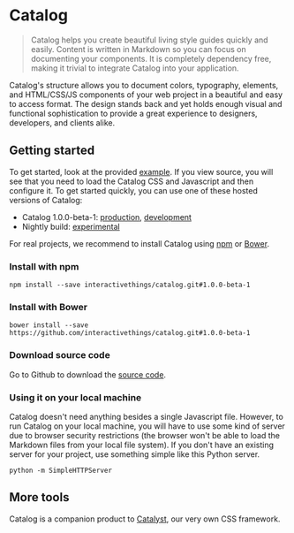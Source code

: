 # Catalog

> Catalog helps you create beautiful living style guides quickly and easily. Content is written in Markdown so you can focus on documenting your components. It is completely dependency free, making it trivial to integrate Catalog into your application.

Catalog's structure allows you to document colors, typography, elements, and HTML/CSS/JS components of your web project in a beautiful and easy to access format. The design stands back and yet holds enough visual and functional sophistication to provide a great experience to designers, developers, and clients alike.

## Getting started

To get started, look at the provided [example](#/example). If you view source, you will see that you need to load the Catalog CSS and Javascript and then configure it. To get started quickly, you can use one of these hosted versions of Catalog:

* Catalog 1.0.0-beta-1: [production](http://interactivethings.github.io/catalog/1.0.0-beta-1/catalog.min.js), [development](http://interactivethings.github.io/catalog/1.0.0-beta-1/catalog.js)
* Nightly build: [experimental](http://interactivethings.github.io/catalog/catalog.js)

For real projects, we recommend to install Catalog using [npm](https://www.npmjs.org/) or [Bower](http://bower.io/).

### Install with npm

```code
npm install --save interactivethings/catalog.git#1.0.0-beta-1
```

### Install with Bower

```code
bower install --save https://github.com/interactivethings/catalog.git#1.0.0-beta-1
```

### Download source code

Go to Github to download the [source code](https://github.com/interactivethings/catalog/).

### Using it on your local machine

Catalog doesn't need anything besides a single Javascript file. However, to run Catalog on your local machine, you will have to use some kind of server due to browser security restrictions (the browser won't be able to load the Markdown files from your local file system). If you don't have an existing server for your project, use something simple like this Python server.

```code
python -m SimpleHTTPServer
```

## More tools

Catalog is a companion product to [Catalyst](http://interactivethings.github.io/catalyst/), our very own CSS framework.

